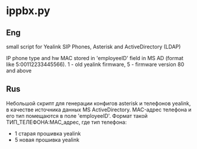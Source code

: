 # ippbx.py

## Eng
small script for Yealink SIP Phones, Asterisk and ActiveDirectory (LDAP)


IP phone type and hw MAC stored in 'employeeID' field in MS AD (format like 5:00112233445566). 1 - old yealink firmware, 5 - firmware version 80 and above

## Rus
Небольшой скрипт для генерации конфигов asterisk и телефонов yealink, в качестве источника данных MS ActiveDirectory.
MAC-адрес телефона и его тип помещаются в поле 'employeeID'. Формат такой ТИП_ТЕЛЕФОНА:MAC_адрес, где тип телефона:
 * 1 старая прошивка yealink
 * 5 новая прошивка yealink

